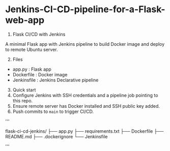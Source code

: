 # Jenkins-CI-CD-pipeline-for-a-Flask-web-app

1. Flask CI/CD with Jenkins

A minimal Flask app with Jenkins pipeline to build Docker image and deploy to remote Ubuntu server.

2. Files
- app.py : Flask app
- Dockerfile : Docker image
- Jenkinsfile : Jenkins Declarative pipeline

3. Quick start
1. Configure Jenkins with SSH credentials and a pipeline job pointing to this repo.
2. Ensure remote server has Docker installed and SSH public key added.
3. Push commits to `main` to trigger CI/CD.


'''

flask-ci-cd-jenkins/
├── app.py
├── requirements.txt
├── Dockerfile
├── README.md
├── .dockerignore
└── Jenkinsfile


'''
